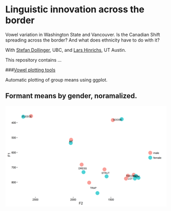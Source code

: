 # Linguistic innovation across the border

Vowel variation in Washington State and Vancouver. Is the Canadian Shift spreading across the border? And what does ethnicity have to do with it?

With [Stefan Dollinger](http://english.ubc.ca/persons/stefan-dollinger/), UBC,  and [Lars Hinrichs](https://liberalarts.utexas.edu/english/faculty/lh9896), UT Austin. 

This repository contains ...

###[Vowel plotting tools](https://github.com/patrickschu/canadavowels/blob/master/plotmachine.R)

Automatic plotting of group means using ggplot.

Formant means by gender, noramalized. 
---
![alt-text](https://github.com/patrickschu/canadavowels/blob/master/Gender%20in%20the%20U.S._trans_GENDER_male.png "Means by gender")
